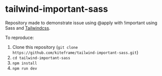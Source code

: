 # tailwind-important-sass

Repository made to demonstrate issue using @apply with !important using Sass and [Tailwindcss](https://github.com/tailwindcss/tailwindcss).

To reproduce:
1. Clone this repository (`git clone https://github.com/kiteframe/tailwind-important-sass.git`)
2. `cd tailwind-important-sass`
3. `npm install`
4. `npm run dev`